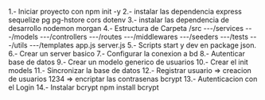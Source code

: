 1.- Iniciar proyecto con npm init -y
2.- instalar las dependencia express sequelize pg pg-hstore cors dotenv
3.- instalar las dependencia de desarrollo nodemon morgan
4.- Estructura de Carpeta
/src
---/services
---/models
---/controllers
---/routes
---/middlewares
---/seeders
---/tests
---/utils
---/templates
    app.js
    server.js
5.- Scripts start y dev en package json.
6.- Crear un server basico
7.- Configurar la conexion a bd
8.-  Autenticar base de datos
9.-  Crear un modelo generico de usuarios 
10.- Crear el init models
11.- Sincronizar la base de datos
12.- Registrar usuario => creacion de usuarios
    1234 => encriptar las contrasenas 
    bcrypt 
13.- Autenticacion con el Login
14.- Instalar bcrypt npm install bcrypt